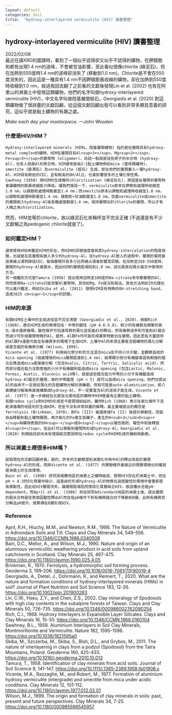```yaml
---
layout: default
categories: Soil
title:  "Hydroxy-interlayered vermiculite (HIV) 讀書整理"
---  
```

## hydroxy-interlayered vermiculite (HIV) 讀書整理  
2022/02/08  
    最近在讀XRD的圖譜時，看到了一個似乎認得卻又似乎不認得的礦物，在鉀鎂飽和都有出現1.4 nm的波峰，不會被甘油影響，至此看似很像chlorite (綠泥石)，但在加熱到550度時1.4 nm的波峰卻消失了 (移動到1.0 nm)。Chlorite是不會在550度消失的，因此這是一種具有1.4 nm不因鉀鎂膨脹收縮的礦物，卻在加熱到550度時收縮到1.0 nm，經過我回去翻了之前看的文獻後發現Lin et al. (2002) 也有在阿里山的淋澱土中發現這類礦物，他們的名字叫做hydroxy-interlayered vermiculite (HIV)，中文名字叫做羥基層間蛭石。Georgiadis et al. (2020) 對這類礦物做了很詳盡的文獻回顧，從這個文獻回顧出發可以看到非常多頗具意義的研究，這似乎就是黏土礦物的有趣之處。  
  
*Make each day your masterpiece.
&mdash;John Wooden*  
  
### 什麼是HIV/HIM？  
    Hydroxy-interlayered minerals (HIMs，羥基層間礦物) 指的是在層間具有hydroxy-metal complex的礦物，HIM在層間具有Al<sup>3+</sup>、Mg<sup>2+</sup>、Fe<sup>3+</sup>的寡聚物 (oligomer)，白話一點就是這些原子的水合物 (hydroxy-Al)，也有人說是Al的聚合物，HIM通常是由2:1黏土礦物例如mica (雲母類礦物)、smectite (膨潤石) 及vermiculite (蛭石) 生成，即在他們的層間塞入一層hydroxy-Al，HIM具有較低的CEC，且有較高的OH/Al比，也會影響很多的土壤化學性質。  
    Sawhney (1958) 將HIM的生成稱作chloritization (綠泥石化)，原因是在層間的寡聚物會讓礦物的膨脹收縮能力降低。讓我們複習一下，vermiculite原本在鉀飽和處理時收縮至1.0 nm，以鎂飽和處理時膨脹至1.4 nm；而smectite原本以鉀飽和處理時收縮至1.0 nm，以鎂飽和處理時膨脹至1.4 nm，鎂飽和+甘油膨脹至1.8 nm。但當vermiculite或smectite的層間嵌入hydroxy-Al後各種處理都是1.4 nm，保持著類似於chlorite的層間，所以才有人稱之為chloritization。  
然而，HIM並等於chlorite，故以綠泥石化來稱呼並不完全正確 (不過還是有不少文獻稱之為pedogenic chlorite就是了)。  
  
### 如何鑑定HIM？  
    通常使用XRD來鑑定HIM的存在，而HIM的訊號強度會與其hydroxy-intercalation的程度相關，也就是在其層間有嵌入多少的hydroxy-Al。在hydroxy-Al嵌入的過程中，層間的電荷會逐漸被占滿而降低CEC，每個層間共有多少比例被占滿會影響其訊號。在加熱至350-550度時，層間的hydroxy-Al會脫水，因此HIM的層間距塌陷到1.0 nm，這也是我在碩士論文中使用的方法。  
    另一個鑑別方式是Tamura (1958) 提出使用加熱至100度的Na-citrate來攻擊層間的Al，然而使用Na-citrate只能攻擊Al寡聚物，其他如Mg、Fe就沒有辦法。其他方法例如IR光譜也可以進行鑑定，例如Skiba et al. (2011) 發現HIM具有特殊的OH-stretching band，造成3625 cm<sup>−1</sup>的訊號。  
   
### HIM的來源
    有關HIM在土壤中的生成途徑並不完全清楚 (Georgiadis et al., 2020)，根據Rich (1968)，適合HIM生成的環境包括：中等的酸性 (pH 4.6-5.8)、較少的有機質及頻繁的氧化-浸水還原循環。酸性條件可加速母質的風化並促進Al的釋出，而有機質過多則可能和Al錯合而減少可形成層間物質的Al，當然，Al跟Fe均可能形成寡聚物嵌合在層間，因此若有大量提供的Al跟Fe還是可能在有機質多的環境下生成HIM，土壤中Al的來源主要是含鋁礦物的風化分解或是含鋁的有機質分解 (Wilson, 1999)。  
    Vicente et al. (1977) 利用純化學分析的方法混合mica及不同小分子酸，並觀察造成的mica opening (經處理後的mica層間距達到1.4 nm)，結果顯示部分有機酸會因為較強的錯合反應造成mica直接被分解 (包含Oxalic, Citric, Tartric, Salicylic acid)，然而部分錯合能力沒那麼強的小分子有機酸則能造成mica opening (包含Lactic, Malonic, Formic, Acetic, Gluconic acid等)，就是這些錯合能力中等的小分子有機酸造成hydroxy-Al錯合於層間，故約中等酸度 (pH < 5) 就可以造成mica opening，他們也提出Al的由來不一定是從風化的含鋁礦物分解的游離鋁，而有可能是auto-aluminization，即八面體被分解後再直接構築成hydroxy-Al，不一定要富含Al的溶液才能生成，Vicente et al. (1977) 進一步總結在北歐及北美地區的礦物中HIM是最為主要的黏土礦物。  
    有關redox cycle對HIM的形成至今是眾說紛紜的，雖然Rich (1968) 表示在氧化條件下具乾濕循環的地區利於生成HIM，但至今沒有非常詳盡的解釋。最主要被提出的概念是ferrolysis (Brinkman, 1970)，即Fe (III) 被還原成Fe (II) 後提升移動性，而能自由移動到黏土礦物層間，再次氧化的Fe產生氫離子，產生的H<sub>3</sub>O<sup>+</sup>與礦物表面的OH<sup>-</sup>或O<sup>2-</sup>以電性吸附，電性中和後釋放Al<sup>3+</sup>，至此Al可以移動到層間而形成hydroxy-Al。Georgiadis et al. (2020) 則總結目前尚未有理論能完整說明在redox cycle中HIM形成的機制與動態。  
  
### 所以淋澱土裡很多HIM嗎？  
    就我現在的文獻回顧來看，是的，許多的文獻都提到淋澱化作用中Al的釋出有助於層間hydroxy-Al的形成，而與Vicente et al. (1977) 的實驗條件最接近的現實環境也的確就是淋澱土的生成環境。   
    Bain et al. (1990) 研究英格蘭地區的淋澱土之礦物組成，發現HIV存在於淋澱土中，但在pH < 4.3的E化育層中缺少，這是由於形成hydroxy-Al的物質在過度酸性的環境中會重新提高移動性，因此從HIV層間流失，讓層間距塌陷而使該化育層缺乏HIV，故這種水合是pH-dependent。而April et al. (1986) 則在研究Adirondack地區的淋澱土後，提出層間的鋁水合物是從表面因酸性釋出Al而在低pH條件下和有機質錯合向下移動到B層，此時有機質受分解且pH提升，故累積在B層形成HIV。  
   
### Reference   
April, R.H., Hluchy, M.M., and Newton, R.M., 1986. The Nature of Vermiculite in Adirondack Soils and Till. Clays and Clay Minerals 34, 549-556. https://doi.org/10.1346/CCMN.1986.0340508   
Bain, D.C., Mellor, A., and Wilson, M.J., 1990. Nature and origin of an aluminous vermiculitic weathering product in acid soils from upland catchments in Scotland. Clay Minerals 25, 467-475. https://doi.org/10.1180/claymin.1990.025.4.05   
Brinkman, R., 1970. Ferrolysis, a hydromorphic soil forming process. Geoderma 3, 199-206. https://doi.org/10.1016/0016-7061(70)90019-4   
Georgiadis, A., Dietel, J., Dohrmann, R., and Rennert, T., 2020. What are the nature and formation conditions of hydroxy-interlayered minerals (HIMs) in soil? Journal of Plant Nutrition and Soil Science 183, 12-26. https://doi.org/10.1002/jpln.201900283   
Lin, C.W., Hseu, Z.Y., and Chen, Z.S., 2002. Clay mineralogy of Spodosols with high clay contents in the subalpine forests of Taiwan. Clays and Clay Minerals 50, 726-735. https://doi.org/10.1346/000986002762090254   
Rich, C.I., 1968. Hydroxy Interlayers in Expansible Layer Silicates. Clays and Clay Minerals 16, 15-30. https://doi.org/10.1346/CCMN.1968.0160104   
Sawhney, B.L., 1958. Aluminium Interlayers in Soil Clay Minerals, Montmorillonite and Vermiculite. Nature 182, 1595-1596. https://doi.org/10.1038/1821595a0   
Skiba, M., Szczerba, M., Skiba, S., Bish, D.L., and Grybos, M., 2011. The nature of interlayering in clays from a podzol (Spodosol) from the Tatra Mountains, Poland. Geoderma 160, 425-433. https://doi.org/10.1016/j.geoderma.2010.10.013   
Tamura, T., 1958. Identification of clay minerals from acid soils. Journal of Soil Science 9, 141-147. https://doi.org/10.1111/j.1365-2389.1958.tb01906.x   
Vicente, M.A., Razzaghe, M., and Robert, M., 1977. Formation of aluminium hydroxy vermiculite (intergrade) and smectite from mica under acidic conditions. Clay Minerals 12, 101-112. https://doi.org/10.1180/claymin.1977.012.02.01   
Wilson, M.J., 1999. The origin and formation of clay minerals in soils: past, present and future perspectives. Clay Minerals 34, 7-25. https://doi.org/10.1180/000985599545957   

